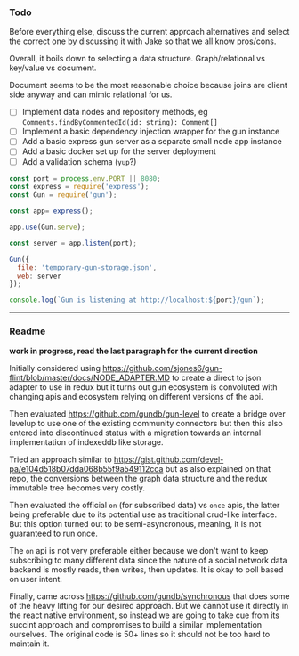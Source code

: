 ### Todo

Before everything else, discuss the current approach alternatives and select the correct
one by discussing it with Jake so that we all know pros/cons.

Overall, it boils down to selecting a data structure. Graph/relational vs key/value vs document.

Document seems to be the most reasonable choice because joins are client side anyway and can mimic
relational for us.

- [ ] Implement data nodes and repository methods, eg `Comments.findByCommentedId(id: string): Comment[]`
- [ ] Implement a basic dependency injection wrapper for the gun instance
- [ ] Add a basic express gun server as a separate small node app instance
- [ ] Add a basic docker set up for the server deployment
- [ ] Add a validation schema (`yup`?)

```js
const port = process.env.PORT || 8080;
const express = require('express');
const Gun = require('gun');

const app= express();

app.use(Gun.serve);

const server = app.listen(port);

Gun({
  file: 'temporary-gun-storage.json',
  web: server
});

console.log(`Gun is listening at http://localhost:${port}/gun`);
```

---

### Readme

**work in progress, read the last paragraph for the current direction**

Initially considered using https://github.com/sjones6/gun-flint/blob/master/docs/NODE_ADAPTER.MD
to create a direct to json adapter to use in redux but it turns out gun ecosystem
is convoluted with changing apis and ecosystem relying on different versions of
the api.

Then evaluated https://github.com/gundb/gun-level to create a bridge over levelup
to use one of the existing community connectors but then this also entered into
discontinued status with a migration towards an internal implementation of
indexeddb like storage.

Tried an approach similar to https://gist.github.com/devel-pa/e104d518b07dda068b55f9a549112cca
but as also explained on that repo, the conversions between the graph data structure
and the redux immutable tree becomes very costly.

Then evaluated the official `on` (for subscribed data) vs `once` apis, the latter
being preferable due to its potential use as traditional crud-like interface. But this
option turned out to be semi-asyncronous, meaning, it is not guaranteed to run once.

The `on` api is not very preferable either because we don't want to keep subscribing
to many different data since the nature of a social network data backend is mostly
reads, then writes, then updates. It is okay to poll based on user intent.

Finally, came across https://github.com/gundb/synchronous that does some of the heavy
lifting for our desired approach. But we cannot use it directly in the react native
environment, so instead we are going to take cue from its succint approach and compromises
to build a similar implementation ourselves. The original code is 50+ lines so it
should not be too hard to maintain it.
